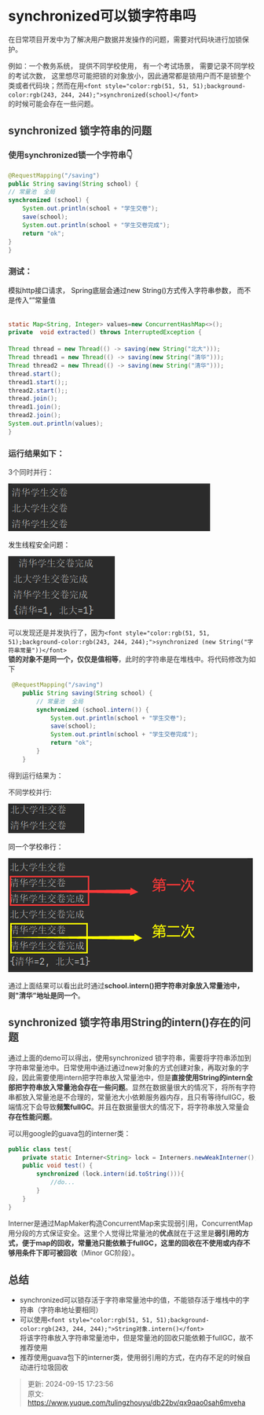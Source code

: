 # synchronized可以锁字符串吗

<font style="color:rgb(51, 51, 51);">在日常项目开发中为了解决用户数据并发操作的问题，需要对代码块进行加锁保护。</font>

<font style="color:rgb(51, 51, 51);">例如：一个教务系统， 提供不同学校使用， 有一个考试场景， 需要记录不同学校的考试次数， 这里想尽可能把锁的对象放小，因此通常都是锁用户而不是锁整个类或者代码块；然而在用</font>`<font style="color:rgb(51, 51, 51);background-color:rgb(243, 244, 244);">synchronized(school)</font>`<font style="color:rgb(51, 51, 51);">  
</font><font style="color:rgb(51, 51, 51);">的时候可能会存在一些问题。</font>

## <font style="color:rgb(51, 51, 51);">synchronized 锁字符串的问题</font>
### <font style="color:rgb(51, 51, 51);">使用synchronized锁一个字符串</font><font style="color:rgb(51, 51, 51);">👇</font>
```java
@RequestMapping("/saving")
public String saving(String school) {
// 常量池  全局
synchronized (school) {
    System.out.println(school + "学生交卷");
    save(school);
    System.out.println(school + "学生交卷完成");
    return "ok";
}
}
```

### <font style="color:rgb(51, 51, 51);">测试：</font>
模拟http接口请求， Spring底层会通过new String()方式传入字符串参数， 而不是传入“”常量值

```java

static Map<String, Integer> values=new ConcurrentHashMap<>();
private  void extracted() throws InterruptedException {

Thread thread = new Thread(() -> saving(new String("北大")));
Thread thread1 = new Thread(() -> saving(new String("清华")));
Thread thread2 = new Thread(() -> saving(new String("清华")));
thread.start();
thread1.start();;
thread2.start();;
thread.join();
thread1.join();
thread2.join();
System.out.println(values);
}
```

<font style="color:rgb(51, 51, 51);"></font>

### <font style="color:rgb(51, 51, 51);">运行结果如下：</font>
<font style="color:rgb(51, 51, 51);">3个同时并行：</font>

![1726391736748-562c6ac3-22af-4e02-874e-197ab334c455.png](./img/Z_3AR-OMSla4WPKz/1726391736748-562c6ac3-22af-4e02-874e-197ab334c455-470513.png)

发生线程安全问题：

![1726391818546-fc2ad3c2-bef7-4463-812c-f19e7ee2b79b.png](./img/Z_3AR-OMSla4WPKz/1726391818546-fc2ad3c2-bef7-4463-812c-f19e7ee2b79b-146727.png)





<font style="color:rgb(51, 51, 51);">可以发现还是并发执行了，因为</font>`<font style="color:rgb(51, 51, 51);background-color:rgb(243, 244, 244);">synchronized (new String("字符串常量"))</font>`<font style="color:rgb(51, 51, 51);">  
</font>**<font style="color:rgb(51, 51, 51);">锁的对象不是同一个，仅仅是值相等</font>**<font style="color:rgb(51, 51, 51);">，此时的字符串是在堆栈中。将代码修改为如下</font>

<font style="color:rgb(51, 51, 51);"></font>

```java
 @RequestMapping("/saving")
    public String saving(String school) { 
        // 常量池  全局
        synchronized (school.intern()) {
            System.out.println(school + "学生交卷");
            save(school);
            System.out.println(school + "学生交卷完成");
            return "ok";
        }
    }
```

<font style="color:rgb(51, 51, 51);">得到运行结果为：</font>

<font style="color:rgb(51, 51, 51);">不同学校并行:</font>

![1726392024080-265e199e-6231-4df7-abbc-bfccde4f02ea.png](./img/Z_3AR-OMSla4WPKz/1726392024080-265e199e-6231-4df7-abbc-bfccde4f02ea-486933.png)

同一个学校串行：

![1726392091084-64fde7a8-20fe-4774-b05c-1f451de69b83.png](./img/Z_3AR-OMSla4WPKz/1726392091084-64fde7a8-20fe-4774-b05c-1f451de69b83-852063.png)

<font style="color:rgb(51, 51, 51);">通过上面结果可以看出此时通过</font>**<font style="color:rgb(51, 51, 51);">school.intern()把字符串对象放入常量池中，则"清华”地址是同一个</font>**<font style="color:rgb(51, 51, 51);">。</font>

<font style="color:rgb(51, 51, 51);"></font>

## <font style="color:rgb(51, 51, 51);">synchronized 锁字符串用String的intern()存在的问题</font>
<font style="color:rgb(51, 51, 51);">通过上面的demo可以得出，使用synchronized 锁字符串，需要将字符串添加到字符串常量池中。日常使用中通过通过new对象的方式创建对象，再取对象的字段，因此需要使用intern把字符串放入常量池中，但是</font>**<font style="color:rgb(51, 51, 51);">直接使用String的intern全部把字符串放入常量池会存在一些问题</font>**<font style="color:rgb(51, 51, 51);">。显然在数据量很大的情况下，将所有字符串都放入常量池是不合理的，常量池大小依赖服务器内存，且只有等待fullGC，极端情况下会导致</font>**<font style="color:rgb(51, 51, 51);">频繁fullGC</font>**<font style="color:rgb(51, 51, 51);">。并且在数据量很大的情况下，将字符串放入常量会</font>**<font style="color:rgb(51, 51, 51);">存在性能问题</font>**<font style="color:rgb(51, 51, 51);">。</font>

<font style="color:rgb(51, 51, 51);">可以用google的guava包的interner类：</font>

```java
public class test{
    private static Interner<String> lock = Interners.newWeakInterner();
    public void test() {
        synchronized (lock.intern(id.toString())){
            //do...
        }
    }
}
```

<font style="color:rgb(51, 51, 51);">Interner是通过MapMaker构造ConcurrentMap来实现弱引用，ConcurrentMap用分段的方式保证安全。这里个人觉得比常量池的</font>**<font style="color:rgb(51, 51, 51);">优点</font>**<font style="color:rgb(51, 51, 51);">就在于这里是</font>**<font style="color:rgb(51, 51, 51);">弱引用的方式，便于map的回收，常量池只能依赖于fullGC，这里的回收在不使用或内存不够用条件下即可被回收</font>**<font style="color:rgb(51, 51, 51);">（Minor GC阶段）。</font>

## <font style="color:rgb(51, 51, 51);">总结</font>
+ <font style="color:rgb(51, 51, 51);">synchronized可以锁存活于字符串常量池中的值，不能锁存活于堆栈中的字符串（字符串地址要相同）</font>
+ <font style="color:rgb(51, 51, 51);">可以使用</font>`<font style="color:rgb(51, 51, 51);background-color:rgb(243, 244, 244);">String对象.intern()</font>`<font style="color:rgb(51, 51, 51);">  
</font><font style="color:rgb(51, 51, 51);">将该字符串放入字符串常量池中，但是常量池的回收只能依赖于fullGC，故不推荐使用</font>
+ <font style="color:rgb(51, 51, 51);">推荐使用guava包下的interner类，使用弱引用的方式，在内存不足的时候自动进行垃圾回收</font>



> 更新: 2024-09-15 17:23:56  
> 原文: <https://www.yuque.com/tulingzhouyu/db22bv/qx9qao0sah6mveha>